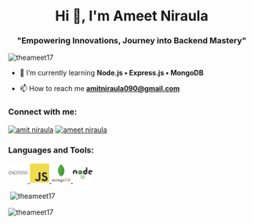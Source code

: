 
<h1 align="center">Hi 👋, I'm Ameet Niraula</h1>
<h3 align="center">"Empowering Innovations, Journey into Backend Mastery"</h3>


<p align="left"> <img src="https://komarev.com/ghpvc/?username=theameet17&label=Profile%20views&color=0e75b6&style=flat" alt="theameet17" /> </p>

- 🌱 I’m currently learning **Node.js • Express.js • MongoDB**

- 📫 How to reach me **amitniraula090@gmail.com**

<h3 align="left">Connect with me:</h3>
<p align="left">
<a href="https://www.linkedin.com/in/theamitniraula/" target="blank"><img align="center" src="https://raw.githubusercontent.com/rahuldkjain/github-profile-readme-generator/master/src/images/icons/Social/linked-in-alt.svg" alt="amit niraula" height="30" width="40" /></a>
<a href="https://instagram.com/ameet niraula" target="blank"><img align="center" src="https://raw.githubusercontent.com/rahuldkjain/github-profile-readme-generator/master/src/images/icons/Social/instagram.svg" alt="ameet niraula" height="30" width="40" /></a>
</p>

<h3 align="left">Languages and Tools:</h3>
<p align="left"> <a href="https://expressjs.com" target="_blank" rel="noreferrer"> <img src="https://raw.githubusercontent.com/devicons/devicon/master/icons/express/express-original-wordmark.svg" alt="express" width="40" height="40"/> </a> <a href="https://developer.mozilla.org/en-US/docs/Web/JavaScript" target="_blank" rel="noreferrer"> <img src="https://raw.githubusercontent.com/devicons/devicon/master/icons/javascript/javascript-original.svg" alt="javascript" width="40" height="40"/> </a> <a href="https://www.mongodb.com/" target="_blank" rel="noreferrer"> <img src="https://raw.githubusercontent.com/devicons/devicon/master/icons/mongodb/mongodb-original-wordmark.svg" alt="mongodb" width="40" height="40"/> </a> <a href="https://nodejs.org" target="_blank" rel="noreferrer"> <img src="https://raw.githubusercontent.com/devicons/devicon/master/icons/nodejs/nodejs-original-wordmark.svg" alt="nodejs" width="40" height="40"/> </a> </p>

<p>&nbsp;<img align="center" src="https://github-readme-stats.vercel.app/api?username=theameet17&show_icons=true&locale=en" alt="theameet17" /></p>

<p><img align="center" src="https://github-readme-streak-stats.herokuapp.com/?user=theameet17&" alt="theameet17" /></p>
